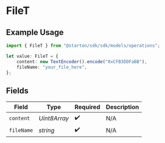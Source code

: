 # FileT

## Example Usage

```typescript
import { FileT } from "@starton/sdk/sdk/models/operations";

let value: FileT = {
    content: new TextEncoder().encode("0xCFB3DDFaBB"),
    fileName: "your_file_here",
};
```

## Fields

| Field              | Type               | Required           | Description        |
| ------------------ | ------------------ | ------------------ | ------------------ |
| `content`          | *Uint8Array*       | :heavy_check_mark: | N/A                |
| `fileName`         | *string*           | :heavy_check_mark: | N/A                |